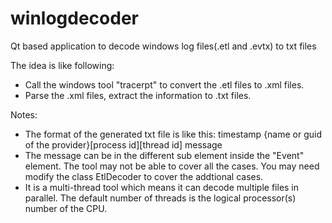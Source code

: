 # winlogdecoder
Qt based application to decode windows log files(.etl and .evtx) to txt files

The idea is like following:
- Call the windows tool "tracerpt" to convert the .etl files to .xml files.
- Parse the .xml files, extract the information to .txt files.

Notes:
- The format of the generated txt file is like this:
  timestamp    {name or guid of the provider}[process id][thread id]    message
- The message can be in the different sub element inside the "Event" element. The tool may not be able to cover all the cases. You may need modify the class EtlDecoder to cover the addtional cases.
- It is a multi-thread tool which means it can decode multiple files in parallel. The default number of threads is the logical processor(s) number of the CPU. 
